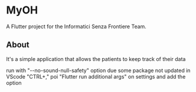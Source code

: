 # MyOH

A Flutter project for the Informatici Senza Frontiere Team.

## About

It's a simple application that allows the patients to keep track of their data

run with "--no-sound-null-safety" option due some package not updated
in VScode "CTRL+," poi "Flutter run additional args" on settings and add the option
